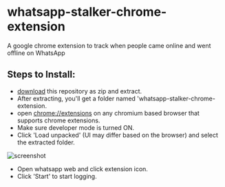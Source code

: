 # whatsapp-stalker-chrome-extension
A google chrome  extension to track when people came online and went offline on WhatsApp
## Steps to Install:
  - [download](https://github.com/utkarsh914/whatsapp-stalker-chrome-extension/archive/master.zip) this repository as zip and extract.
  - After extracting, you'll get a folder named 'whatsapp-stalker-chrome-extension.
  - open [chrome://extensions](chrome://extensions) on any chromium based browser that supports chrome extensions.
  - Make sure developer mode is turned ON.
  - Click 'Load unpacked' (UI may differ based on the browser) and select the extracted folder.
  
  ![screenshot](https://i.ibb.co/HThP3Zf/Screenshot-103.png)
  
  - Open whatsapp web and click extension icon.
  - Click 'Start' to start logging.
